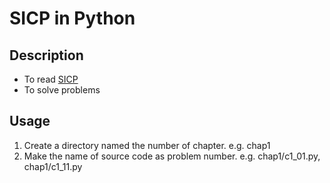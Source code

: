 # SICP in Python
## Description
- To read [SICP](http://sicp.iijlab.net/fulltext/xcont.html)
- To solve problems
## Usage
1. Create a directory named the number of chapter.
    e.g. chap1
1. Make the name of source code as problem number.
    e.g. chap1/c1_01.py, chap1/c1_11.py
